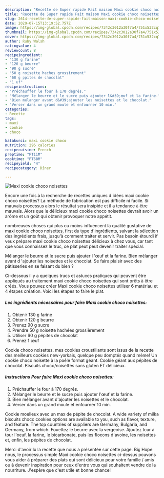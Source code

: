 ```yaml
---
description: "Recette de Super rapide Fait maison Maxi cookie choco noisettes"
title: "Recette de Super rapide Fait maison Maxi cookie choco noisettes"
slug: 2614-recette-de-super-rapide-fait-maison-maxi-cookie-choco-noisettes
date: 2020-07-15T13:19:52.757Z
image: https://img-global.cpcdn.com/recipes/7342c3012a30f7a4/751x532cq70/maxi-cookie-choco-noisettes-photo-principale-de-la-recette.jpg
thumbnail: https://img-global.cpcdn.com/recipes/7342c3012a30f7a4/751x532cq70/maxi-cookie-choco-noisettes-photo-principale-de-la-recette.jpg
cover: https://img-global.cpcdn.com/recipes/7342c3012a30f7a4/751x532cq70/maxi-cookie-choco-noisettes-photo-principale-de-la-recette.jpg
author: Ruby Walsh
ratingvalue: 4
reviewcount: 8
recipeingredient:
- "130 g farine"
- "120 g beurre"
- "90 g sucre"
- "50 g noisette haches grossirement"
- "60 g ppites de chocolat"
- "1 uf"
recipeinstructions:
- "Préchauffer le four à 170 degrés."
- "Mélanger le beurre et le sucre puis ajouter l&#39;œuf et la farine."
- "Bien mélanger avant d&#39;ajouter les noisettes et le chocolat."
- "Verser dans un grand moule et enfourner 10 min."
categories:
- Recette
tags:
- maxi
- cookie
- choco

katakunci: maxi cookie choco 
nutrition: 296 calories
recipecuisine: French
preptime: "PT11M"
cooktime: "PT58M"
recipeyield: "4"
recipecategory: Dîner

---
```



![Maxi cookie choco noisettes](https://img-global.cpcdn.com/recipes/7342c3012a30f7a4/751x532cq70/maxi-cookie-choco-noisettes-photo-principale-de-la-recette.jpg)

Encore une fois à la recherche de recettes uniques d'idées maxi cookie choco noisettes? La méthode de fabrication est pas difficile ni facile. Si mauvais processus alors le résultat sera insipide et il a tendance à être mauvais. Alors que le délicieux maxi cookie choco noisettes devrait avoir un arôme et un goût qui obtenir provoquer notre appétit.

nombreuses choses qui plus ou moins influencent la qualité gustative de maxi cookie choco noisettes, first du type d'ingrédients, suivant la sélection des ingrédients frais, jusqu'à comment traiter et servir. Pas besoin étourdi if veux prépare maxi cookie choco noisettes délicieux à chez vous, car tant que vous connaissez le truc, ce plat peut peut devenir traiter spécial.

Mélanger le beurre et le sucre puis ajouter l &#39;œuf et la farine. Bien mélanger avant d &#39;ajouter les noisettes et le chocolat. Se faire plaisir avec des pâtisseries en se faisant du bien ?


Ci-dessous il y a quelques trucs et astuces pratiques qui peuvent être appliqués au traitement maxi cookie choco noisettes qui sont prêts à être créés. Vous pouvez créer Maxi cookie choco noisettes utiliser 6 matériau et 4 étapes création. Voici les étapes to faire le plat.

<!--inarticleads1-->

##### Les ingrédients nécessaires pour faire Maxi cookie choco noisettes:

1. Obtenir 130 g farine
1. Obtenir 120 g beurre
1. Prenez 90 g sucre
1. Prendre 50 g noisette hachées grossièrement
1. Utiliser 60 g pépites de chocolat
1. Prenez 1 œuf


Cookie choco noisettes. mes cookies croustillants sont issus de la recette des meilleurs cookies new-yorkais, quelque peu domptés quand même! Un cookie choco noisette à la poêle format géant. Cookie géant aux pépites de chocolat. Biscuits choco/noisettes sans gluten ET délicieux. 

<!--inarticleads2-->

##### Instructions Pour faire Maxi cookie choco noisettes:

1. Préchauffer le four à 170 degrés.
1. Mélanger le beurre et le sucre puis ajouter l&#39;œuf et la farine.
1. Bien mélanger avant d&#39;ajouter les noisettes et le chocolat.
1. Verser dans un grand moule et enfourner 10 min.


Cookie moelleux avec un max de pépite de chocolat. A wide variety of milka biscuits choco cookies options are available to you, such as flavor, texture, and feature. The top countries of suppliers are Germany, Bulgaria, and Germany, from which. Fouettez le beurre avec la vergeoise. Ajoutez tour à tour l&#39;oeuf, la farine, le bicarbonate, puis les flocons d&#39;avoine, les noisettes et, enfin, les pépites de chocolat. 


Merci d'avoir lu la recette que nous a présentée sur cette page. Big Hope nous, le processus simple Maxi cookie choco noisettes ci-dessus pouvons vous aider à préparer des plats qui sont délicieux pour votre famille / amis ou à devenir inspiration pour ceux d'entre vous qui souhaitent vendre de la nourriture. J'espère que c'est utile et bonne chance!
